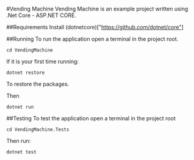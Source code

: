 #Vending Machine
Vending Machine is an example project written using .Net Core - ASP.NET CORE.

##Requirements
Install (dotnetcore)["https://github.com/dotnet/core"]

##Running
To run the application open a terminal in the project root.

`cd VendingMachine`

If it is your first time running:

`dotnet restore` 

To restore the packages.

Then

`dotnet run`

##Testing
To test the application open a terminal in the project root

`cd VendingMachine.Tests`

Then run:

`dotnet test`